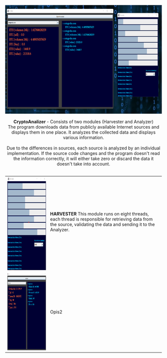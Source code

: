 <center>
<img src="https://github.com/Biniobiniasty/CryptoAnalizer/blob/master/screenshoot/2.png" height="350" width="800"/>
 
 <b>CryptoAnalizer</b> - Consists of two modules (Harvester and Analyzer)<br />
 The program downloads data from publicly available Internet sources and displays them in one place. It analyzes the collected data and displays various information.
 <br /><br />
Due to the differences in sources, each source is analyzed by an individual implementation. If the source code changes and the program doesn't read the information correctly, it will either take zero or discard the data it doesn't take into account.
 <br /><br />

<table>
<tr><td>
 <img src="https://github.com/Biniobiniasty/CryptoAnalizer/blob/master/screenshoot/1.png" height="300" width="200"/></td>
 <td>
  <b>HARVESTER</b>
  This module runs on eight threads, each thread is responsible for retrieving data from the source, validating the data and sending it to the Analyzer.
  <ul>
  </ul>
  
 </td></tr>
 <tr><td>
 <img src="https://github.com/Biniobiniasty/CryptoAnalizer/blob/master/screenshoot/3.png" height="250" width="450"/>
</td><td>
Opis2
</td></tr>
 </table>

</center>
